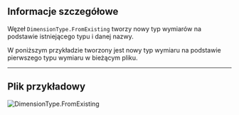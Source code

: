 ## Informacje szczegółowe
Węzeł `DimensionType.FromExisting` tworzy nowy typ wymiarów na podstawie istniejącego typu i danej nazwy.

W poniższym przykładzie tworzony jest nowy typ wymiaru na podstawie pierwszego typu wymiaru w bieżącym pliku.
___
## Plik przykładowy

![DimensionType.FromExisting](./Revit.Elements.DimensionType.FromExisting_img.jpg)

